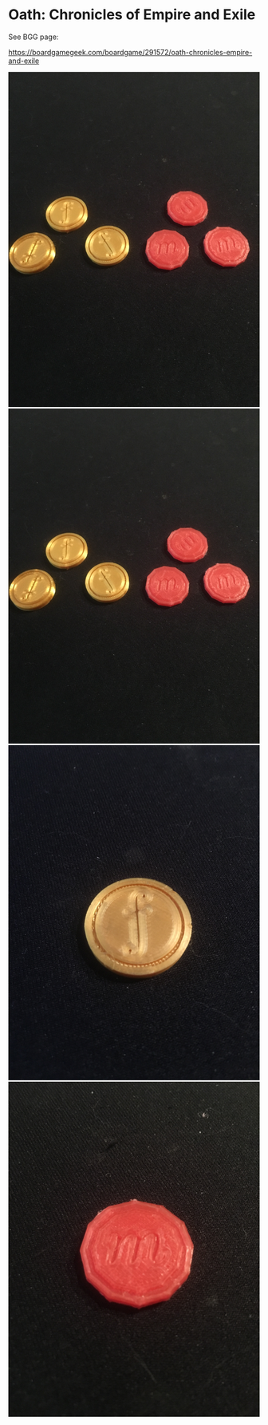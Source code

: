 # Oath: Chronicles of Empire and Exile

See BGG page:

https://boardgamegeek.com/boardgame/291572/oath-chronicles-empire-and-exile

![coins][coins]
![coins2][coins2]
![mini_favor][mini_favor]
![mini_magic][mini_magic]

[coins]:      https://raw.githubusercontent.com/mprelee/boardgame-scad/master/oath-chronicles-of-empire-and-exile/img/coins.JPG 
[coins2]:     https://raw.githubusercontent.com/mprelee/boardgame-scad/master/oath-chronicles-of-empire-and-exile/img/coins.JPG 
[mini_favor]: https://raw.githubusercontent.com/mprelee/boardgame-scad/master/oath-chronicles-of-empire-and-exile/img/mini_favor.JPG 
[mini_magic]: https://raw.githubusercontent.com/mprelee/boardgame-scad/master/oath-chronicles-of-empire-and-exile/img/mini_magic.JPG 

